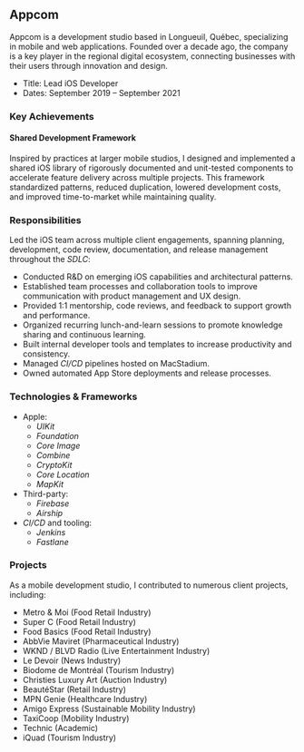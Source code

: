 ## Appcom

Appcom is a development studio based in Longueuil, Québec, specializing in mobile and web applications. Founded over a decade ago, the company is a key player in the regional digital ecosystem, connecting businesses with their users through innovation and design.

- Title: Lead iOS Developer
- Dates: September 2019 – September 2021

### Key Achievements

#### Shared Development Framework
Inspired by practices at larger mobile studios, I designed and implemented a shared iOS library of rigorously documented and unit-tested components to accelerate feature delivery across multiple projects. This framework standardized patterns, reduced duplication, lowered development costs, and improved time-to-market while maintaining quality.

### Responsibilities

Led the iOS team across multiple client engagements, spanning planning, development, code review, documentation, and release management throughout the *SDLC*:

- Conducted R&D on emerging iOS capabilities and architectural patterns.
- Established team processes and collaboration tools to improve communication with product management and UX design.
- Provided 1:1 mentorship, code reviews, and feedback to support growth and performance.
- Organized recurring lunch-and-learn sessions to promote knowledge sharing and continuous learning.
- Built internal developer tools and templates to increase productivity and consistency.
- Managed *CI/CD* pipelines hosted on MacStadium.
- Owned automated App Store deployments and release processes.

### Technologies & Frameworks

- Apple:
  - *UIKit*
  - *Foundation*
  - *Core Image*
  - *Combine*
  - *CryptoKit*
  - *Core Location*
  - *MapKit*
- Third-party:
  - *Firebase*
  - *Airship*
- *CI/CD* and tooling:
  - *Jenkins*
  - *Fastlane*

### Projects

As a mobile development studio, I contributed to numerous client projects, including:

- Metro & Moi (Food Retail Industry)
- Super C (Food Retail Industry)
- Food Basics (Food Retail Industry)
- AbbVie Maviret (Pharmaceutical Industry)
- WKND / BLVD Radio (Live Entertainment Industry)
- Le Devoir (News Industry)
- Biodome de Montréal (Tourism Industry)
- Christies Luxury Art (Auction Industry)
- BeautéStar (Retail Industry)
- MPN Genie (Healthcare Industry)
- Amigo Express (Sustainable Mobility Industry)
- TaxiCoop (Mobility Industry)
- Technic (Academic)
- iQuad (Tourism Industry)